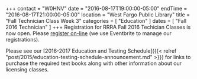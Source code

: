 +++
contact = "W0HNV"
date = "2016-08-17T19:00:00-05:00"
endTime = "2016-08-17T21:00:00-05:00"
location = "West Fargo Public Library"
title = "Fall Technician Class Week 3"
categories = [ "Education" ]
dates = [ "Fall 2016 Technician" ]
+++
Registration for RRRA Fall 2016 Techician Classes is now open. Please [register on-line](https://www.eventbrite.com/e/fcc-ham-radio-license-class-tickets-26316726036) (we use Eventbrite to manage our registrations). 

Please see our [2016-2017 Education and Testing Schedule]({{< relref "post/2015/education-testing-schedule-announcement.md" >}}) for links to purchase the required text books along with other information about our licensing classes.
